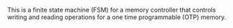 This is a finite state machine (FSM) for a memory controller that controls writing and reading operations for a one time programmable (OTP) memory.
